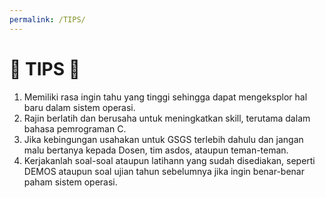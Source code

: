 ```yaml
---
permalink: /TIPS/
---
```


# 📝 TIPS 📝

1. Memiliki rasa ingin tahu yang tinggi sehingga dapat mengeksplor hal baru dalam sistem operasi. <br>
2. Rajin berlatih dan berusaha untuk meningkatkan skill, terutama dalam bahasa pemrograman C. <br>
3. Jika kebingungan usahakan untuk GSGS terlebih dahulu dan jangan malu bertanya kepada Dosen, tim asdos, ataupun teman-teman.
4. Kerjakanlah soal-soal ataupun latihann yang sudah disediakan, seperti DEMOS ataupun soal ujian tahun sebelumnya jika ingin benar-benar paham sistem operasi.
